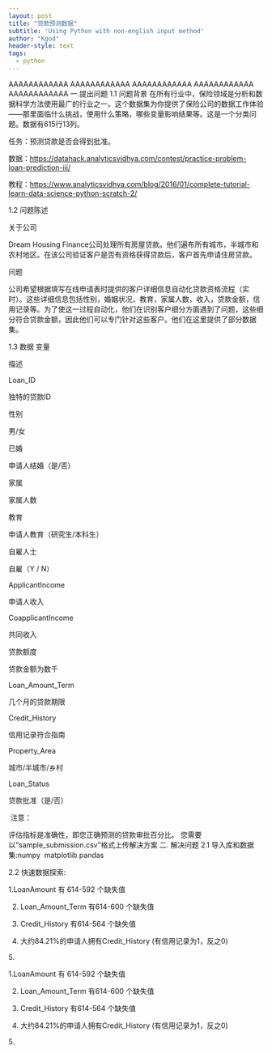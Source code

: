 ```yaml
---
layout: post
title: "贷款预测数据"
subtitle: 'Using Python with non-english input method'
author: "Kgod"
header-style: text
tags:
  - python
---
```


AAAAAAAAAAAA
AAAAAAAAAAAA
AAAAAAAAAAAA
AAAAAAAAAAAA
AAAAAAAAAAAA
一.提出问题
1.1 问题背景
在所有行业中，保险领域是分析和数据科学方法使用最广的行业之一。这个数据集为你提供了保险公司的数据工作体验——那里面临什么挑战，使用什么策略，哪些变量影响结果等。这是一个分类问题。数据有615行13列。

任务：预测贷款是否会得到批准。

数据：https://datahack.analyticsvidhya.com/contest/practice-problem-loan-prediction-iii/

教程：https://www.analyticsvidhya.com/blog/2016/01/complete-tutorial-learn-data-science-python-scratch-2/

1.2 问题陈述


关于公司

Dream Housing Finance公司处理所有房屋贷款。他们遍布所有城市，半城市和农村地区。在该公司验证客户是否有资格获得贷款后，客户首先申请住房贷款。

问题

公司希望根据填写在线申请表时提供的客户详细信息自动化贷款资格流程（实时）。这些详细信息包括性别，婚姻状况，教育，家属人数，收入，贷款金额，信用记录等。为了使这一过程自动化，他们在识别客户细分方面遇到了问题，这些细分符合贷款金额，因此他们可以专门针对这些客户。他们在这里提供了部分数据集。



1.3 数据
变量

描述

Loan_ID

独特的贷款ID

性别

男/女

已婚

申请人结婚（是/否）

家属

家属人数

教育

申请人教育（研究生/本科生）

自雇人士

自雇（Y / N）

ApplicantIncome

申请人收入

CoapplicantIncome

共同收入

贷款额度

贷款金额为数千

Loan_Amount_Term

几个月的贷款期限

Credit_History

信用记录符合指南

Property_Area

城市/半城市/乡村

Loan_Status

贷款批准（是/否）

 注意： 

评估指标是准确性，即您正确预测的贷款审批百分比。
您需要以“sample_submission.csv”格式上传解决方案
二. 解决问题
2.1 导入库和数据集:numpy  matplotlib pandas 

2.2 快速数据探索:



1.LoanAmount 有 614-592 个缺失值

2. Loan_Amount_Term 有614-600 个缺失值

3. Credit_History 有614-564 个缺失值

4. 大约84.21%的申请人拥有Credit_History (有信用记录为1，反之0)

5. 

1.LoanAmount 有 614-592 个缺失值

2. Loan_Amount_Term 有614-600 个缺失值

3. Credit_History 有614-564 个缺失值

4. 大约84.21%的申请人拥有Credit_History (有信用记录为1，反之0)

5. 


